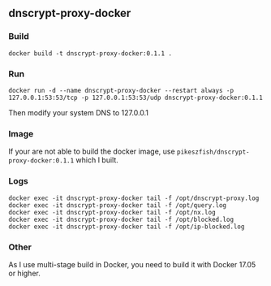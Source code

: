 ## dnscrypt-proxy-docker

### Build
```
docker build -t dnscrypt-proxy-docker:0.1.1 .
```

### Run
```
docker run -d --name dnscrypt-proxy-docker --restart always -p 127.0.0.1:53:53/tcp -p 127.0.0.1:53:53/udp dnscrypt-proxy-docker:0.1.1
```
Then modify your system DNS to 127.0.0.1

### Image
If your are not able to build the docker image, use `pikeszfish/dnscrypt-proxy-docker:0.1.1` which I built.

### Logs
```
docker exec -it dnscrypt-proxy-docker tail -f /opt/dnscrypt-proxy.log
docker exec -it dnscrypt-proxy-docker tail -f /opt/query.log
docker exec -it dnscrypt-proxy-docker tail -f /opt/nx.log
docker exec -it dnscrypt-proxy-docker tail -f /opt/blocked.log
docker exec -it dnscrypt-proxy-docker tail -f /opt/ip-blocked.log
```

### Other
As I use multi-stage build in Docker, you need to build it with Docker 17.05 or higher.